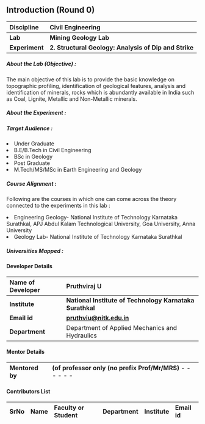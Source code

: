 ## Introduction (Round 0)

<b>Discipline</b> | <b>Civil Engineering</b>
:--|:--|
<b>Lab</b> | <b> Mining Geology Lab</b>
<b> Experiment</b> |     <b> 2. Structural Geology: Analysis of Dip and Strike </b>

<h5> About the Lab (Objective) : </h5>

The main objective of this lab is to provide the basic knowledge on topographic profiling, identification of geological features, analysis and identification of minerals, rocks which is abundantly available in India such as Coal, Lignite, Metallic and Non-Metallic minerals.

<h5> About the Experiment : </h5>

<h5> Target Audience : </h5>
<li>Under Graduate</li>
<li>B.E/B.Tech in Civil Engineering</li>
<li>BSc in Geology</li>
<li>Post Graduate</li>
<li>M.Tech/MS/MSc in Earth Engineering and Geology</li>

<h5> Course Alignment : </h5>

Following are the courses in which one can come across the theory connected to the experiments in this lab :
<li> Engineering Geology- National Institute of Technology Karnataka Surathkal, APJ Abdul Kalam Technological University,  Goa University,  Anna University</li>
<li>Geology Lab- National Institute of Technology Karnataka Surathkal</li>

<h5> Universities Mapped : </h5>

#### Developer Details

<b>Name of Developer</b>  | <b> Pruthviraj U</b>
:--|:--|
<b> Institute</b>  | <b> National Institute of Technology Karnataka Surathkal</b>
<b> Email id</b> |     <b> pruthviu@nitk.edu.in</b>
<b> Department | Department of Applied Mechanics and Hydraulics

#### Mentor Details

<b>Mentored by | <b> (of professor only (no prefix Prof/Mr/MRS) - - - - - -
:--|:--|


#### Contributors List

SrNo | Name | Faculty or Student | Department| Institute | Email id
:--|:--|:--|:--|:--|:--|
